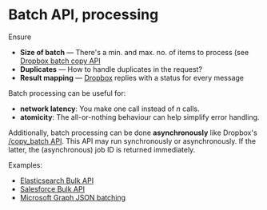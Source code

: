 # Batch API, processing

Ensure
* **Size of batch** — There's a min. and max. no. of items to process (see [Dropbox batch copy API](https://www.dropbox.com/developers/documentation/http/documentation#files-copy_batch)
* **Duplicates** — How to handle duplicates in the request?
* **Result mapping** — [Dropbox](https://www.dropbox.com/developers/documentation/http/documentation#files-copy_batch) replies with a status for every message

Batch processing can be useful for:

* **network latency**: You make one call instead of _n_ calls.
* **atomicity**: The all-or-nothing behaviour can help simplify error handling.

Additionally, batch processing can be done **asynchronously** like Dropbox's [/copy_batch API](https://www.dropbox.com/developers/documentation/http/documentation#files-copy_batch). This API may run synchronously or asynchronously. If the latter, the (asynchronous) job ID is returned immediately.

Examples:

* [Elasticsearch Bulk API](https://www.elastic.co/guide/en/elasticsearch/reference/current/docs-bulk.html)
* [Salesforce Bulk API](https://developer.salesforce.com/docs/atlas.en-us.api_asynch.meta/api_asynch/bulk_api_2_0.htm)
* [Microsoft Graph JSON batching](https://learn.microsoft.com/en-us/graph/json-batching)
